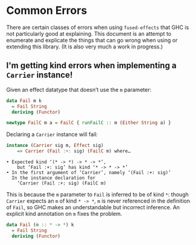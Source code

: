 # Common Errors

There are certain classes of errors when using `fused-effects`
that GHC is not particularly good at explaining. This document
is an attempt to enumerate and explicate the things that can go wrong
when using or extending this library. (It is also very much a work in
progress.)

## I'm getting kind errors when implementing a `Carrier` instance!

Given an effect datatype that doesn’t use the `m` parameter:

```haskell
data Fail m k
  = Fail String
  deriving (Functor)

newtype FailC m a = FailC { runFailC :: m (Either String a) }
```

Declaring a `Carrier` instance will fail:

```haskell
instance (Carrier sig m, Effect sig)
    => Carrier (Fail :+: sig) (FailC m) where…
```

```
• Expected kind ‘(* -> *) -> * -> *’,
    but ‘Fail :+: sig’ has kind ‘* -> * -> *’
• In the first argument of ‘Carrier’, namely ‘(Fail :+: sig)’
  In the instance declaration for
    ‘Carrier (Fail :+: sig) (FailC m)
```

This is because the `m` parameter to `Fail` is inferred to be of kind `*`:
though `Carrier` expects an `m` of kind `* -> *`, `m` is never referenced in
the definition of `Fail`, so GHC makes an understandable but incorrect inference.
An explicit kind annotation on `m` fixes the problem.

```haskell
data Fail (m :: * -> *) k
  = Fail String
  deriving (Functor)
```
